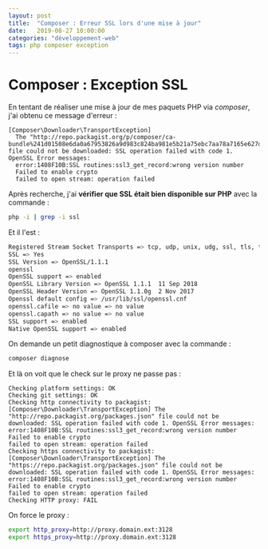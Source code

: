 ```yaml
---
layout: post
title:  "Composer : Erreur SSL lors d'une mise à jour"
date:   2019-08-27 10:00:00
categories: "développement-web"
tags: php composer exception
---
```


# Composer : Exception SSL

En tentant de réaliser une mise à jour de mes paquets PHP via *composer*, j'ai obtenu ce message d'erreur :

```
[Composer\Downloader\TransportException]
  The "http://repo.packagist.org/p/composer/ca-bundle%241d01508e6da0a67953826a9d983c824ba981e5b21a75ebc7aa78a7165e627d51.json" file could not be downloaded: SSL operation failed with code 1. OpenSSL Error messages:
  error:1408F10B:SSL routines:ssl3_get_record:wrong version number
  Failed to enable crypto
  failed to open stream: operation failed
```

Après recherche, j'ai **vérifier que SSL était bien disponible sur PHP** avec la commande :

```bash
php -i | grep -i ssl
```

Et il l'est :

```bash
Registered Stream Socket Transports => tcp, udp, unix, udg, ssl, tls, tlsv1.0, tlsv1.1, tlsv1.2
SSL => Yes
SSL Version => OpenSSL/1.1.1
openssl
OpenSSL support => enabled
OpenSSL Library Version => OpenSSL 1.1.1  11 Sep 2018
OpenSSL Header Version => OpenSSL 1.1.0g  2 Nov 2017
Openssl default config => /usr/lib/ssl/openssl.cnf
openssl.cafile => no value => no value
openssl.capath => no value => no value
SSL support => enabled
Native OpenSSL support => enabled
```

On demande un petit diagnostique à composer avec la commande :

```bash
composer diagnose
```

Et là on voit que le check sur le proxy ne passe pas :

```
Checking platform settings: OK
Checking git settings: OK
Checking http connectivity to packagist: [Composer\Downloader\TransportException] The "http://repo.packagist.org/packages.json" file could not be downloaded: SSL operation failed with code 1. OpenSSL Error messages:
error:1408F10B:SSL routines:ssl3_get_record:wrong version number
Failed to enable crypto
failed to open stream: operation failed
Checking https connectivity to packagist: [Composer\Downloader\TransportException] The "https://repo.packagist.org/packages.json" file could not be downloaded: SSL operation failed with code 1. OpenSSL Error messages:
error:1408F10B:SSL routines:ssl3_get_record:wrong version number
Failed to enable crypto
failed to open stream: operation failed
Checking HTTP proxy: FAIL
```

On force le proxy :

```bash
export http_proxy=http://proxy.domain.ext:3128
export https_proxy=http://proxy.domain.ext:3128
```
